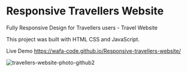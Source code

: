 # Responsive Travellers Website
Fully Responsive Design for Travellers users - Travel Website 

This project was built with  HTML CSS and JavaScript.


Live Demo
https://wafa-code.github.io/Responsive-travellers-website/



![travellers-website-photo-github2](https://user-images.githubusercontent.com/36425720/182903018-9376a6b8-8e46-4140-96c4-a885cc11efe5.png)







